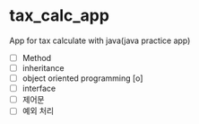# tax_calc_app

App for tax calculate with java(java practice app)
- [ ] Method
- [ ] inheritance
- [ ] object oriented programming [o]
- [ ] interface
- [ ] 제어문
- [ ] 예외 처리
